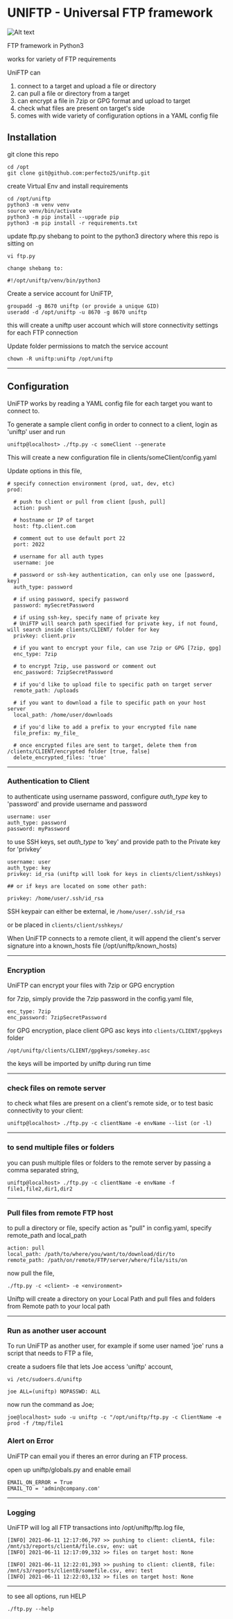 # UNIFTP - Universal FTP framework

![Alt text](logo.png)

FTP framework in Python3

works for variety of FTP requirements

UniFTP can

1. connect to a target and upload a file or directory
1. can pull a file or directory from a target
1. can encrypt a file in 7zip or GPG format and upload to target
1. check what files are present on target's side
1. comes with wide variety of configuration options in a YAML config file

## Installation

git clone this repo

    cd /opt
    git clone git@github.com:perfecto25/uniftp.git

create Virtual Env and install requirements

    cd /opt/uniftp
    python3 -m venv venv
    source venv/bin/activate
    python3 -m pip install --upgrade pip
    python3 -m pip install -r requirements.txt

update ftp.py shebang to point to the python3 directory where this repo is sitting on

    vi ftp.py

    change shebang to:

    #!/opt/uniftp/venv/bin/python3

Create a service account for UniFTP,

    groupadd -g 8670 uniftp (or provide a unique GID)
    useradd -d /opt/uniftp -u 8670 -g 8670 uniftp

this will create a uniftp user account which will store connectivity settings for each FTP connection

Update folder permissions to match the service account

    chown -R uniftp:uniftp /opt/uniftp

---

## Configuration

UniFTP works by reading a YAML config file for each target you want to connect to.

To generate a sample client config in order to connect to a client, login as 'uniftp' user and run

    uniftp@localhost> ./ftp.py -c someClient --generate

This will create a new configuration file in clients/someClient/config.yaml

Update options in this file,

```
# specify connection environment (prod, uat, dev, etc)
prod:

  # push to client or pull from client [push, pull]
  action: push

  # hostname or IP of target
  host: ftp.client.com

  # comment out to use default port 22
  port: 2022

  # username for all auth types
  username: joe

  # password or ssh-key authentication, can only use one [password, key]
  auth_type: password

  # if using password, specify password
  password: mySecretPassword

  # if using ssh-key, specify name of private key
  # UniFTP will search path specified for private key, if not found, will search inside clients/CLIENT/ folder for key
  privkey: client.priv

  # if you want to encrypt your file, can use 7zip or GPG [7zip, gpg]
  enc_type: 7zip

  # to encrypt 7zip, use password or comment out
  enc_password: 7zipSecretPassword

  # if you'd like to upload file to specific path on target server
  remote_path: /uploads

  # if you want to download a file to specific path on your host server
  local_path: /home/user/downloads

  # if you'd like to add a prefix to your encrypted file name
  file_prefix: my_file_

  # once encrypted files are sent to target, delete them from /clients/CLIENT/encrypted folder [true, false]
  delete_encrypted_files: 'true'
```

---

### Authentication to Client

to authenticate using username password, configure _auth_type_ key to 'password' and provide username and password

    username: user
    auth_type: password
    password: myPassword

to use SSH keys, set _auth_type_ to 'key' and provide path to the Private key for 'privkey'

    username: user
    auth_type: key
    privkey: id_rsa (uniftp will look for keys in clients/client/sshkeys)

    ## or if keys are located on some other path:

    privkey: /home/user/.ssh/id_rsa

SSH keypair can either be external, ie `/home/user/.ssh/id_rsa `

or be placed in `clients/client/sshkeys/`

When UniFTP connects to a remote client, it will append the client's server signature into a known_hosts file (/opt/uniftp/known_hosts)

---

### Encryption

UniFTP can encrypt your files with 7zip or GPG encryption

for 7zip, simply provide the 7zip password in the config.yaml file,

    enc_type: 7zip
    enc_password: 7zipSecretPassword

for GPG encryption, place client GPG asc keys into `clients/CLIENT/gpgkeys` folder

    /opt/uniftp/clients/CLIENT/gpgkeys/somekey.asc

the keys will be imported by uniftp during run time

---

### check files on remote server

to check what files are present on a client's remote side, or to test basic connectivity to your client:

    uniftp@localhost> ./ftp.py -c clientName -e envName --list (or -l)

---

### to send multiple files or folders

you can push multiple files or folders to the remote server by passing a comma separated string,

    uniftp@localhost> ./ftp.py -c clientName -e envName -f file1,file2,dir1,dir2


---
### Pull files from remote FTP host

to pull a directory or file, specify action as "pull" in config.yaml, specify remote_path and local_path

```
action: pull
local_path: /path/to/where/you/want/to/download/dir/to
remote_path: /path/on/remote/FTP/server/where/file/sits/on
```

now pull the file,

```
./ftp.py -c <client> -e <environment>
```
Uniftp will create a directory on your Local Path and pull files and folders from Remote path to your local path


---

### Run as another user account

To run UniFTP as another user, for example if some user named 'joe' runs a script that needs to FTP a file,

create a sudoers file that lets Joe access 'uniftp' account,

    vi /etc/sudoers.d/uniftp

    joe ALL=(uniftp) NOPASSWD: ALL

now run the command as Joe;

    joe@localhost> sudo -u uniftp -c "/opt/uniftp/ftp.py -c ClientName -e prod -f /tmp/file1

### Alert on Error

UniFTP can email you if theres an error during an FTP process.

open up uniftp/globals.py and enable email

    EMAIL_ON_ERROR = True
    EMAIL_TO = 'admin@company.com'

---

### Logging

UniFTP will log all FTP transactions into /opt/uniftp/ftp.log file,

    [INFO] 2021-06-11 12:17:06,797 >> pushing to client: clientA, file: /mnt/s3/reports/clientA/file.csv, env: uat
    [INFO] 2021-06-11 12:17:09,332 >> files on target host: None

    [INFO] 2021-06-11 12:22:01,393 >> pushing to client: clientB, file: /mnt/s3/reports/clientB/somefile.csv, env: test
    [INFO] 2021-06-11 12:22:03,132 >> files on target host: None

---

to see all options, run HELP

    ./ftp.py --help
